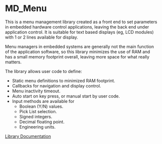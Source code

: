 # MD_Menu

This is a menu management library created as a front end to set parameters in embedded hardware control applications, leaving the back end under application control. It is suitable for text based displays (eg, LCD modules) with 1 or 2 lines available for display.

Menu managers in embedded systems are generally not the main function of the application software, so this library minimizes the use of RAM and has a small memory footprint overall, leaving more space 
for what really matters.

The library allows user code to define:
- Static menu definitions to minimized RAM footprint. 
- Callbacks for navigation and display control.
- Menu inactivity timeout.
- Auto start on key press, or manual start by user code.
- Input methods are available for
  - Boolean (Y/N) values.
  - Pick List selection.
  - Signed integers.
  - Decimal floating point.
  - Engineering units.

[Library Documentation](https://MajicDesigns.github.io/MD_Menu/)
